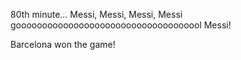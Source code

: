 80th minute... Messi, Messi, Messi, Messi goooooooooooooooooooooooooooooooooool Messi!

Barcelona won the game!